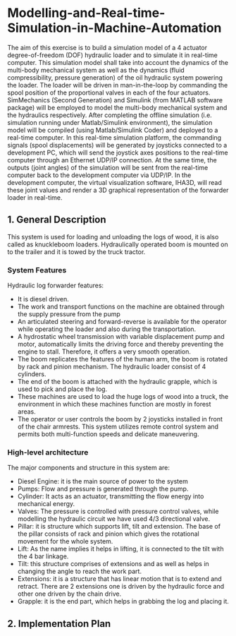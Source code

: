 # Modelling-and-Real-time-Simulation-in-Machine-Automation
The aim of this exercise is to build a simulation model of a 4 actuator degree-of-freedom (DOF) hydraulic loader and to simulate it in real-time computer. This simulation model shall take into account the dynamics of the multi-body mechanical system as well as the dynamics (fluid compressibility, pressure generation) of the oil hydraulic system powering the loader. The loader will be driven in man-in-the-loop by commanding the spool position of the proportional valves in each of the four actuators. SimMechanics (Second Generation) and Simulink (from MATLAB software package) will be employed to model the multi-body mechanical system and the hydraulics respectively. After completing the offline simulation (i.e. simulation running under Matlab/Simulink environment), the simulation model will be compiled (using Matlab/Simulink Coder) and deployed to a real-time computer. In this real-time simulation platform, the commanding signals (spool displacements) will be generated by joysticks connected to a development PC, which will send the joystick axes positions to the real-time computer through an Ethernet UDP/IP connection. At the same time, the outputs (joint angles) of the simulation will be sent from the real-time computer back to the development computer via UDP/IP. In the development computer, the virtual visualization software, IHA3D, will read these joint values and render a 3D graphical representation of the forwarder loader in real-time.

## 1. General Description
This system is used for loading and unloading the logs of wood, it is also called as knuckleboom loaders. Hydraulically operated boom is mounted on to the trailer and it is towed by the truck tractor. 
### System Features 
Hydraulic log forwarder features: 
* It is diesel driven. 
* The work and transport functions on the machine are obtained through the supply pressure from the pump 
* An articulated steering and forward-reverse is available for the operator while operating the loader and also during the transportation. 
* A hydrostatic wheel transmission with variable displacement pump and motor, automatically limits the driving force and thereby preventing the engine to stall. Therefore, it offers a very smooth operation. 
* The boom replicates the features of the human arm, the boom is rotated by rack and pinion mechanism. The hydraulic loader consist of 4 cylinders. 
* The end of the boom is attached with the hydraulic grapple, which is used to pick and place the log. 
* These machines are used to load the huge logs of wood into a truck, the environment in which these machines function are mostly in forest areas. 
* The operator or user controls the boom by 2 joysticks installed in front of the chair armrests. This system utilizes remote control system and permits both multi-function speeds and delicate maneuvering. 

### High-level architecture 
The major components and structure in this system are: 
* Diesel Engine: it is the main source of power to the system 
* Pumps: Flow and pressure is generated through the pump. 
* Cylinder: It acts as an actuator, transmitting the flow energy into mechanical energy. 
* Valves: The pressure is controlled with pressure control valves, while modelling the hydraulic circuit we have used 4/3 directional valve. 
* Pillar: it is structure which supports lift, tilt and extension. The base of the pillar consists of rack and pinion which gives the rotational movement for the whole system. 
* Lift: As the name implies it helps in lifting, it is connected to the tilt with the 4 bar linkage. 
* Tilt: this structure comprises of extensions and as well as helps in changing the angle to reach the work part. 
* Extensions: it is a structure that has linear motion that is to extend and retract. There are 2 extensions one is driven by the hydraulic force and other one driven by the chain drive. 
* Grapple: it is the end part, which helps in grabbing the log and placing it.

## 2. Implementation Plan

